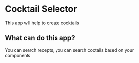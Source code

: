 # Cocktail Selector

This app will help to create cocktails

## What can do this app?

You can search recepts, you can search coctails based on your components
